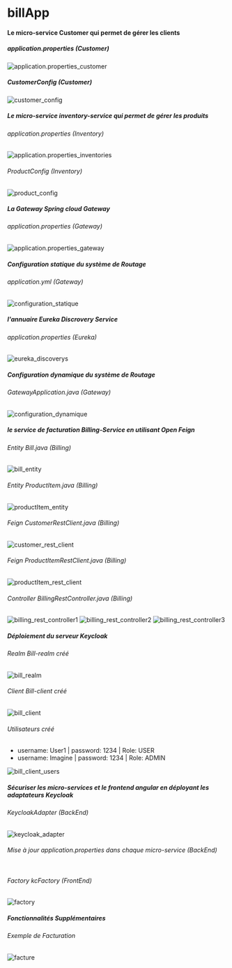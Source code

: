 # billApp

<!DOCTYPE html>
<html lang="en">
  <head>
    <meta charset="UTF-8" />
    <meta http-equiv="X-UA-Compatible" content="IE=edge" />
    <meta name="viewport" content="width=device-width, initial-scale=1.0" />
    <title>Document</title>
  </head>
  <body>
    <div>
      <h4>Le micro-service Customer qui permet de gérer les clients</h4>
      <h5>application.properties (Customer)</h5>
      <img
        src="./images/properties_customer.png"
        alt="application.properties_customer"
      />
      <h5>CustomerConfig (Customer)</h5>
      <img src="./images/customer_config.png" alt="customer_config" />
    </div>
    <div>
      <h5>
        Le micro-service inventory-service qui permet de gérer les produits
      </h5>
      <h6>application.properties (Inventory)</h6>
      <img
        src="./images/properties_inventories.png"
        alt="application.properties_inventories"
      />
      <h6>ProductConfig (Inventory)</h6>
      <img src="./images/product_config.png" alt="product_config" />
    </div>
    <div>
      <h5>La Gateway Spring cloud Gateway</h5>
      <h6>application.properties (Gateway)</h6>
      <img
        src="./images/properties_gateway.png"
        alt="application.properties_gateway"
      />
    </div>
    <div>
      <h5>Configuration statique du système de Routage</h5>
      <h6>application.yml (Gateway)</h6>
      <img src="./images/config_statique.png" alt="configuration_statique" />
    </div>
    <div>
      <h5>l'annuaire Eureka Discrovery Service</h5>
      <h6>application.properties (Eureka)</h6>
      <img src="./images/eureka_discovery.png" alt="eureka_discoverys" />
    </div>
    <div>
      <h5>Configuration dynamique du système de Routage</h5>
      <h6>GatewayApplication.java (Gateway)</h6>
      <img src="./images/config_dynamique.png" alt="configuration_dynamique" />
    </div>
    <div>
      <h5>le service de facturation Billing-Service en utilisant Open Feign</h5>
      <h6>Entity Bill.java (Billing)</h6>
      <img src="./images/bill_entity.png" alt="bill_entity" />
      <h6>Entity ProductItem.java (Billing)</h6>
      <img src="./images/productItem_entity.png" alt="productItem_entity" />
      <h6>Feign CustomerRestClient.java (Billing)</h6>
      <img src="./images/customer_rest_client.png" alt="customer_rest_client" />
      <h6>Feign ProductItemRestClient.java (Billing)</h6>
      <img
        src="./images/productitem_rest_client.png"
        alt="productItem_rest_client"
      />
      <h6>Controller BillingRestController.java (Billing)</h6>
      <img
        src="./images/billing_rest_controller1.png"
        alt="billing_rest_controller1"
      />
      <img
        src="./images/billing_rest_controller2.png"
        alt="billing_rest_controller2"
      />
      <img
        src="./images/billing_rest_controller3.png"
        alt="billing_rest_controller3"
      />
    </div>
    <div>
      <h5>Déploiement du serveur Keycloak</h5>
      <h6>Realm Bill-realm créé</h6>
      <img src="./images/create_bill_realm.png" alt="bill_realm" />
      <h6>Client Bill-client créé</h6>
      <img src="./images/bill_client_parameters.png" alt="bill_client" />
      <h6>Utilisateurs créé</h6>
      <ul>
        <li>username: User1 | password: 1234 | Role: USER</li>
        <li>username: Imagine | password: 1234 | Role: ADMIN</li>
      </ul>
      <img src="./images/bill_realm_users.png" alt="bill_client_users" />
    </div>
    <div>
      <h5>
        Sécuriser les micro-services et le frontend angular en déployant les
        adaptateurs Keycloak
      </h5>
      <h6>KeycloakAdapter (BackEnd)</h6>
      <img src="./images/keycloak_adapter.png" alt="keycloak_adapter" />
      <h6>
        Mise à jour application.properties dans chaque micro-service (BackEnd)
      </h6>
      <img src="./images/properties_security.png" alt="" />
      <h6>Factory kcFactory (FrontEnd)</h6>
      <img src="./images/factory.png" alt="factory" />
    </div>
    <div>
      <h5>Fonctionnalités Supplémentaires</h5>
      <h6>Exemple de Facturation</h6>
      <img src="./images/facture.png" alt="facture" />
    </div>
  </body>
</html>
